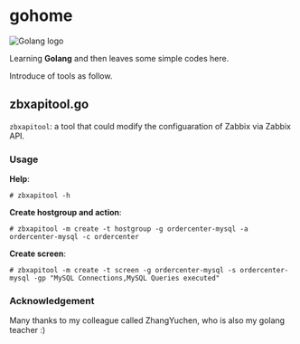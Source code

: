 # gohome
![Golang logo](https://golang.org/doc/gopher/doc.png)

Learning **Golang** and then leaves some simple codes here.

Introduce of tools as follow.

## zbxapitool.go
`zbxapitool`: a tool that could modify the configuaration of Zabbix via Zabbix API.

### Usage
**Help**:  

    # zbxapitool -h  

**Create hostgroup and action**:  

    # zbxapitool -m create -t hostgroup -g ordercenter-mysql -a ordercenter-mysql -c ordercenter

**Create screen**:  

    # zbxapitool -m create -t screen -g ordercenter-mysql -s ordercenter-mysql -gp "MySQL Connections,MySQL Queries executed"

### Acknowledgement
Many thanks to my colleague called ZhangYuchen, who is also my golang teacher :)
